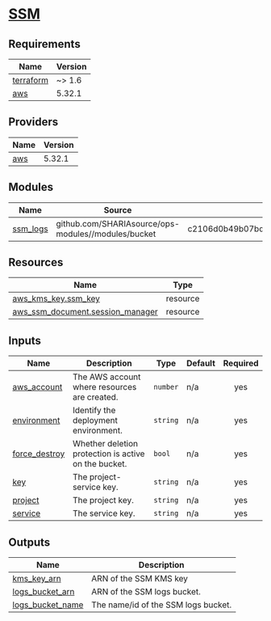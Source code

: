 # [SSM](https://aws.amazon.com/systems-manager)
<!-- BEGIN_TF_DOCS -->
## Requirements

| Name | Version |
|------|---------|
| <a name="requirement_terraform"></a> [terraform](#requirement\_terraform) | ~> 1.6 |
| <a name="requirement_aws"></a> [aws](#requirement\_aws) | 5.32.1 |

## Providers

| Name | Version |
|------|---------|
| <a name="provider_aws"></a> [aws](#provider\_aws) | 5.32.1 |

## Modules

| Name | Source | Version |
|------|--------|---------|
| <a name="module_ssm_logs"></a> [ssm\_logs](#module\_ssm\_logs) | github.com/SHARIAsource/ops-modules//modules/bucket | c2106d0b49b07bde7b3dcb7f32cf5a53331c37ef |

## Resources

| Name | Type |
|------|------|
| [aws_kms_key.ssm_key](https://registry.terraform.io/providers/hashicorp/aws/5.32.1/docs/resources/kms_key) | resource |
| [aws_ssm_document.session_manager](https://registry.terraform.io/providers/hashicorp/aws/5.32.1/docs/resources/ssm_document) | resource |

## Inputs

| Name | Description | Type | Default | Required |
|------|-------------|------|---------|:--------:|
| <a name="input_aws_account"></a> [aws\_account](#input\_aws\_account) | The AWS account where resources are created. | `number` | n/a | yes |
| <a name="input_environment"></a> [environment](#input\_environment) | Identify the deployment environment. | `string` | n/a | yes |
| <a name="input_force_destroy"></a> [force\_destroy](#input\_force\_destroy) | Whether deletion protection is active on the bucket. | `bool` | n/a | yes |
| <a name="input_key"></a> [key](#input\_key) | The project-service key. | `string` | n/a | yes |
| <a name="input_project"></a> [project](#input\_project) | The project key. | `string` | n/a | yes |
| <a name="input_service"></a> [service](#input\_service) | The service key. | `string` | n/a | yes |

## Outputs

| Name | Description |
|------|-------------|
| <a name="output_kms_key_arn"></a> [kms\_key\_arn](#output\_kms\_key\_arn) | ARN of the SSM KMS key |
| <a name="output_logs_bucket_arn"></a> [logs\_bucket\_arn](#output\_logs\_bucket\_arn) | ARN of the SSM logs bucket. |
| <a name="output_logs_bucket_name"></a> [logs\_bucket\_name](#output\_logs\_bucket\_name) | The name/id of the SSM logs bucket. |
<!-- END_TF_DOCS -->